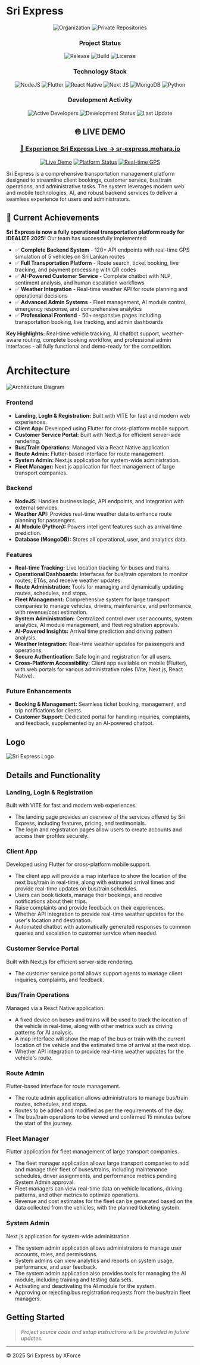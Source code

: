 # Sri Express

<div align="center">
  
![Organization](https://img.shields.io/badge/organization-Sri_Express-blue?style=for-the-badge&logo=github)
![Private Repositories](https://img.shields.io/badge/repositories-private-red?style=for-the-badge&logo=github)

### Project Status
![Release](https://img.shields.io/badge/release-v0.1.alpha-blue?style=flat-square)
![Build](https://img.shields.io/badge/build-passing-brightgreen?style=flat-square)
![License](https://img.shields.io/badge/license-proprietary-lightgrey?style=flat-square)
  
### Technology Stack
  
![NodeJS](https://img.shields.io/badge/node.js-%2343853D.svg?style=for-the-badge&logo=node.js&logoColor=white)
![Flutter](https://img.shields.io/badge/Flutter-%2302569B.svg?style=for-the-badge&logo=Flutter&logoColor=white)
![React Native](https://img.shields.io/badge/react_native-%2320232a.svg?style=for-the-badge&logo=react&logoColor=%2361DAFB)
![Next JS](https://img.shields.io/badge/Next-black?style=for-the-badge&logo=next.js&logoColor=white)
![MongoDB](https://img.shields.io/badge/MongoDB-%234ea94b.svg?style=for-the-badge&logo=mongodb&logoColor=white)
![Python](https://img.shields.io/badge/python-%2314354C.svg?style=for-the-badge&logo=python&logoColor=white)
  
### Development Activity
![Active Developers](https://img.shields.io/badge/active_developers-4+-orange?style=flat-square)
![Development Status](https://img.shields.io/badge/status-active_development-success?style=flat-square)
![Last Update](https://img.shields.io/badge/last_update-2025-informational?style=flat-square)

## 🌐 **LIVE DEMO**
### **[🚀 Experience Sri Express Live → sr-express.mehara.io](https://sr-express.mehara.io)**

[![Live Demo](https://img.shields.io/badge/🌐_LIVE_DEMO-sr--express.mehara.io-success?style=for-the-badge&logo=safari&logoColor=white)](https://sr-express.mehara.io)
[![Platform Status](https://img.shields.io/badge/Platform-🟢_ONLINE-brightgreen?style=for-the-badge)](https://sr-express.mehara.io)
[![Real-time GPS](https://img.shields.io/badge/GPS_Tracking-🚗_LIVE-blue?style=for-the-badge)](https://sr-express.mehara.io)

</div>

Sri Express is a comprehensive transportation management platform designed to streamline client bookings, customer service, bus/train operations, and administrative tasks. The system leverages modern web and mobile technologies, AI, and robust backend services to deliver a seamless experience for users and administrators.

## 🚀 Current Achievements

**Sri Express is now a fully operational transportation platform ready for IDEALIZE 2025!** Our team has successfully implemented:

- ✅ **Complete Backend System** - 120+ API endpoints with real-time GPS simulation of 5 vehicles on Sri Lankan routes
- ✅ **Full Transportation Platform** - Route search, ticket booking, live tracking, and payment processing with QR codes
- ✅ **AI-Powered Customer Service** - Complete chatbot with NLP, sentiment analysis, and human escalation workflows  
- ✅ **Weather Integration** - Real-time weather API for route planning and operational decisions
- ✅ **Advanced Admin Systems** - Fleet management, AI module control, emergency response, and comprehensive analytics
- ✅ **Professional Frontend** - 50+ responsive pages including transportation booking, live tracking, and admin dashboards

**Key Highlights:** Real-time vehicle tracking, AI chatbot support, weather-aware routing, complete booking workflow, and professional admin interfaces - all fully functional and demo-ready for the competition.

# Architecture

![Architecture Diagram](Architecture.png)

### Frontend

- **Landing, LogIn & Registration:** Built with VITE for fast and modern web experiences.
- **Client App:** Developed using Flutter for cross-platform mobile support.
- **Customer Service Portal:** Built with Next.js for efficient server-side rendering.
- **Bus/Train Operations:** Managed via a React Native application.
- **Route Admin:** Flutter-based interface for route management.
- **System Admin:** Next.js application for system-wide administration.
- **Fleet Manager:** Next.js application for fleet management of large transport companies.

### Backend

- **NodeJS:** Handles business logic, API endpoints, and integration with external services.
- **Weather API:** Provides real-time weather data to enhance route planning for passengers.
- **AI Module (Python):** Powers intelligent features such as arrival time prediction.
- **Database (MongoDB):** Stores all operational, user, and analytics data.

### Features
- **Real-time Tracking:** Live location tracking for buses and trains.
- **Operational Dashboards:** Interfaces for bus/train operators to monitor routes, ETAs, and receive weather updates.
- **Route Administration:** Tools for managing and dynamically updating routes, schedules, and stops.
- **Fleet Management:** Comprehensive system for large transport companies to manage vehicles, drivers, maintenance, and performance, with revenue/cost estimation.
- **System Administration:** Centralized control over user accounts, system analytics, AI module management, and fleet registration approvals.
- **AI-Powered Insights:** Arrival time prediction and driving pattern analysis.
- **Weather Integration:** Real-time weather updates for passengers and operations.
- **Secure Authentication:** Safe login and registration for all users.
- **Cross-Platform Accessibility:** Client app available on mobile (Flutter), with web portals for various administrative roles (Vite, Next.js, React Native).

### Future Enhancements
- **Booking & Management:** Seamless ticket booking, management, and trip notifications for clients.
- **Customer Support:** Dedicated portal for handling inquiries, complaints, and feedback, supplemented by an AI-powered chatbot.

## Logo

![Sri Express Logo](Logo.jpeg)

## Details and Functionality

### Landing, LogIn & Registration
Built with VITE for fast and modern web experiences.
- The landing page provides an overview of the services offered by Sri Express, including features, pricing, and testimonials.
- The login and registration pages allow users to create accounts and access their profiles securely.

### Client App
Developed using Flutter for cross-platform mobile support.
- The client app will provide a map interface to show the location of the next bus/train in real-time, along with estimated arrival times and provide real-time updates on bus/train schedules.
- Users can book tickets, manage their bookings, and receive notifications about their trips.
- Raise complaints and provide feedback on their experiences.
- Whether API integration to provide real-time weather updates for the user's location and destination.
- Automated chatbot with automatically generated responses to common queries and escalation to customer service when needed.


### Customer Service Portal
Built with Next.js for efficient server-side rendering.
- The customer service portal allows support agents to manage client inquiries, complaints, and feedback.

### Bus/Train Operations
Managed via a React Native application.
- A fixed device on buses and trains will be used to track the location of the vehicle in real-time, along with other metrics such as driving patterns for AI analysis.
- A map interface will show the map of the bus or train with the current location of the vehicle and the estimated time of arrival at the next stop.
- Whether API integration to provide real-time weather updates for the vehicle's route.

### Route Admin
Flutter-based interface for route management.
- The route admin application allows administrators to manage bus/train routes, schedules, and stops.
- Routes to be added and modified as per the requirements of the day.
- The bus/train operations to be viewed and confirmed 15 minutes before the start of the journey.

### Fleet Manager
Flutter application for fleet management of large transport companies.
- The fleet manager application allows large transport companies to add and manage their fleet of buses/trains, including maintenance schedules, driver assignments, and performance metrics pending System Admin approval.
- Fleet managers can view real-time data on vehicle locations, driving patterns, and other metrics to optimize operations.
- Revenue and cost estimates for the fleet can be generated based on the data collected from the vehicles, with the planned ticketing system.

### System Admin
Next.js application for system-wide administration.
- The system admin application allows administrators to manage user accounts, roles, and permissions.
- System admins can view analytics and reports on system usage, performance, and user feedback.
- The system admin application also provides tools for managing the AI module, including training and testing data sets.
- Activating and deactivating the AI module for the system.
- Approving or rejecting bus registration requests from the bus/train fleet managers.

## Getting Started

> _Project source code and setup instructions will be provided in future updates._

---

© 2025 Sri Express by XForce
